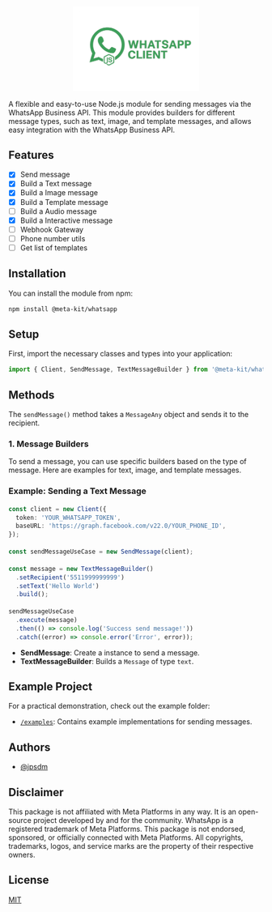 <p align="center">
  <img src="https://github.com/jpsdm/meta-kit/blob/master/.github/image/whatsapp-brand.png?raw=true" alt="Whatsapp Meta Kit" width="250">
</p>

A flexible and easy-to-use Node.js module for sending messages via the WhatsApp Business API. This module provides builders for different message types, such as text, image, and template messages, and allows easy integration with the WhatsApp Business API.

## Features

- [x] Send message
- [x] Build a Text message
- [x] Build a Image message
- [x] Build a Template message
- [ ] Build a Audio message
- [x] Build a Interactive message
- [ ] Webhook Gateway
- [ ] Phone number utils
- [ ] Get list of templates

## Installation

You can install the module from npm:

```bash
npm install @meta-kit/whatsapp
```

## Setup

First, import the necessary classes and types into your application:

```ts
import { Client, SendMessage, TextMessageBuilder } from '@meta-kit/whatsapp';
```

## Methods

The `sendMessage()` method takes a `MessageAny` object and sends it to the recipient.

### 1. **Message Builders**

To send a message, you can use specific builders based on the type of message. Here are examples for text, image, and template messages.

### Example: Sending a Text Message

```ts
const client = new Client({
  token: 'YOUR_WHATSAPP_TOKEN',
  baseURL: 'https://graph.facebook.com/v22.0/YOUR_PHONE_ID',
});

const sendMessageUseCase = new SendMessage(client);

const message = new TextMessageBuilder()
  .setRecipient('5511999999999')
  .setText('Hello World')
  .build();

sendMessageUseCase
  .execute(message)
  .then(() => console.log('Success send message!'))
  .catch((error) => console.error('Error', error));
```

- **SendMessage**: Create a instance to send a message.
- **TextMessageBuilder**: Builds a `Message` of type `text`.

## Example Project

For a practical demonstration, check out the example folder:

- [`/examples`](https://github.com/jpsdm/meta-kit/blob/master/packages/whatsapp/examples): Contains example implementations for sending messages.

## Authors

- [@jpsdm](https://www.github.com/jpsdm)

## Disclaimer

This package is not affiliated with Meta Platforms in any way. It is an open-source project developed by and for the community. WhatsApp is a registered trademark of Meta Platforms. This package is not endorsed, sponsored, or officially connected with Meta Platforms. All copyrights, trademarks, logos, and service marks are the property of their respective owners.

## License

[MIT](https://github.com/jpsdm/meta-kit/blob/master/packages/whatsapp/LICENSE)
